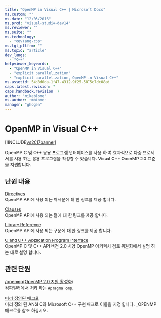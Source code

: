 ```yaml
---
title: "OpenMP in Visual C++ | Microsoft Docs"
ms.custom: ""
ms.date: "12/03/2016"
ms.prod: "visual-studio-dev14"
ms.reviewer: ""
ms.suite: ""
ms.technology: 
  - "devlang-cpp"
ms.tgt_pltfrm: ""
ms.topic: "article"
dev_langs: 
  - "C++"
helpviewer_keywords: 
  - "OpenMP in Visual C++"
  - "explicit parallelization"
  - "explicit parallelization, OpenMP in Visual C++"
ms.assetid: 54d8d0da-1f47-4312-9f25-5875c7dc08ed
caps.latest.revision: 7
caps.handback.revision: 7
author: "mikeblome"
ms.author: "mblome"
manager: "ghogen"
---
```

# OpenMP in Visual C++
[!INCLUDE[vs2017banner](../../assembler/inline/includes/vs2017banner.md)]

OpenMP C 및 C\+\+ 응용 프로그램 인터페이스를 사용 하 여 효과적으로 다중 프로세서를 사용 하는 응용 프로그램을 작성할 수 있습니다.  Visual C\+\+ OpenMP 2.0 표준을 지원합니다.  
  
## 단원 내용  
 [Directives](../../parallel/openmp/reference/openmp-directives.md)  
 OpenMP API에 사용 되는 지시문에 대 한 링크를 제공 합니다.  
  
 [Clauses](../../parallel/openmp/reference/openmp-clauses.md)  
 OpenMP API에 사용 되는 절에 대 한 링크를 제공 합니다.  
  
 [Library Reference](../../parallel/openmp/reference/openmp-library-reference.md)  
 OpenMP API에 사용 되는 구문에 대 한 링크를 제공 합니다.  
  
 [C and C\+\+ Application Program Interface](../../parallel/openmp/openmp-c-and-cpp-application-program-interface.md)  
 OpenMP C 및 C\+\+ API 버전 2.0 사양 OpenMP 아키텍처 검토 위원회에서 설명 하는 대로 설명 합니다.  
  
## 관련 단원  
 [\/openmp\(OpenMP 2.0 지원 활성화\)](../../build/reference/openmp-enable-openmp-2-0-support.md)  
 컴파일러에서 처리 하는 `#pragma omp`.  
  
 [미리 정의된 매크로](../../preprocessor/predefined-macros.md)  
 미리 정의 된 ANSI C와 Microsoft C\+\+ 구현 매크로 이름을 지정 합니다.  \_OPENMP 매크로를 참조 하십시오.